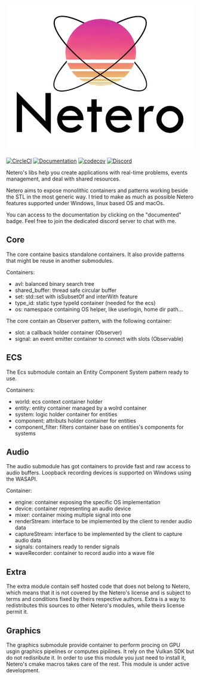 
![Logo](docs/media/logo/logo+text.png)

[![CircleCI](https://circleci.com/gh/domage-j/netero.svg?style=svg)](https://circleci.com/gh/domage-j/netero)
[![Documentation](https://codedocs.xyz/domage-j/netero.svg)](https://codedocs.xyz/domage-j/netero/)
[![codecov](https://codecov.io/gh/domage-j/netero/branch/develop/graph/badge.svg)](https://codecov.io/gh/domage-j/netero)
[![Discord](https://img.shields.io/discord/621011079417298944?color=blue&label=Netero&logo=discord)](https://discord.gg/bUMjEKj)


Netero's libs help you create applications with real-time problems, events management, and deal with shared resources.


Netero aims to expose monolithic containers and patterns working beside the STL
in the most generic way. I tried to make as much as possible Netero features supported
under Windows, linux based OS and macOs.

You can access to the documentation by clicking on the "documented" badge.
Feel free to join the dedicated discord server to chat with me.

## Core

The core containe basics standalone containers. It also provide patterns that might
be reuse in another submodules.

Containers:
 * avl: balanced binary search tree
 * shared_buffer: thread safe circular buffer
 * set: std::set with isSubsetOf and interWith feature
 * type_id: static type typeId container (needed for the ecs)
 * os: namespace containing OS helper, like userlogin, home dir path...

The core contain an Observer pattern, with the following container:
 * slot: a callback holder container (Observer)
 * signal: an event emitter container to connect with slots (Observable)

## ECS

The Ecs submodule contain an Entity Component System pattern ready to use.

Containers:
 * world: ecs context container holder
 * entity: entity container managed by a wolrd container
 * system: logic holder container for entities
 * component: attributs holder container for entities
 * component_filter: filters container base on entities's components for systems

## Audio

The audio submodule has got containers to provide fast and raw access to audio buffers.
Loopback recording devices is supported on Windows using the WASAPI.

Container:
 * engine: container exposing the specific OS implementation
 * device: container representing an audio device
 * mixer: container mixing multiple signal into one
 * renderStream: interface to be implemented by the client to render audio data
 * captureStream: interface to be implemented by the client to capture audio data
 * signals: containers ready to render signals
 * waveRecorder: container to record audio into a wave file

## Extra

The extra module contain self hosted code that does not belong to Netero, which means that it is not
covered by the Netero's license and is subject to terms and conditions fixed by theirs respective authors.
Extra is a way to redistributes this sources to other Netero's modules, while theirs license permit it.

## Graphics

 The graphics submodule provide container to perform procing on GPU usgin graphics pipelines or computes pipilines.
 It rely on the Vulkan SDK but do not redisribute it.
 In order to use this module you just need to install it, Netero's cmake macros takes care of the rest.
 This module is under active development.

